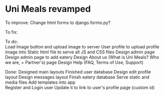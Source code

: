 # Uni Meals revamped

To improve:
	Change html forms to django.forms.py?

To fix:

To do:		
	Load Image button and upload image to server
	User profile to upload profile image into
	Static html file to serve all JS and CSS files
	Design admin page
	Design admin page to add eatery
	Design About us (What is Uni Meals? Who we are, + Partner's) page
	Design Help (FAQ, Terms of Use, Support)	

Done:
	Designed main layouts
	Finished user database
	Design edit profile layout
	Design messages layout
	Finish eatery database
	Serve static and media files
	Add templates into app	
	Register and Login user
	Update it to link to user's profile page (custom id)
